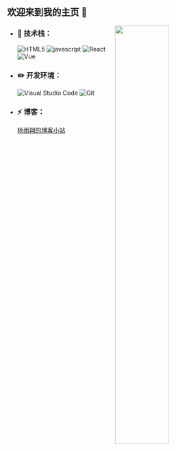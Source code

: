 ## 欢迎来到我的主页 :wave:

<img align="right" width="50%" src="https://github-readme-stats-ouuan.vercel.app/api?username=gezhicui&show_icons=true">

- ### 🔨 技术栈：

  ![HTML5](https://img.shields.io/badge/-HTML5-E34F26?style=flat-square&logo=html5&logoColor=white)
  ![javascript](https://img.shields.io/badge/-JavaScript-3776AB?style=flat-square&logo=javascript&logoColor=white)
  ![React](https://img.shields.io/badge/-React-292929?style=flat-square&logo=react&logoColor=6BDBFA&)
  ![Vue](https://img.shields.io/badge/-Vue-20BB87?style=flat-square&logo=vue.js&logoColor=white)

- ### ✏️ **开发环境：**

  ![Visual Studio Code](https://img.shields.io/badge/-Visual_Studio_Code-007ACC?style=flat-square&logo=visual-studio-code&logoColor=white) ![Git](https://img.shields.io/badge/-Git-F05032?style=flat-square&logo=git&logoColor=white)

- ### ⚡ **博客：**

  [杨雨翔的博客小站](https://www.yangyuxiang.top/)
